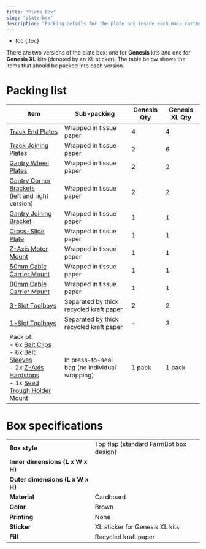 ```yaml
---
title: "Plate Box"
slug: "plate-box"
description: "Packing details for the plate box inside each main carton"
---
```


* toc
{:toc}

There are two versions of the plate box: one for **Genesis** kits and one for **Genesis XL** kits (denoted by an <span class="fb-xl-sticker">XL</span> sticker). The table below shows the items that should be packed into each version.

# Packing list

|Item|Sub-packing|Genesis Qty|Genesis XL Qty|
|----|-----------|-----------|--------------|
|[Track End Plates](../../Extras/bom/plates-and-brackets.md#track-end-plate)|Wrapped in tissue paper|4|4
|[Track Joining Plates](../../Extras/bom/plates-and-brackets.md#track-joining-plate)|Wrapped in tissue paper|2|6
|[Gantry Wheel Plates](../../Extras/bom/plates-and-brackets.md#gantry-wheel-plate)|Wrapped in tissue paper|2|2
|[Gantry Corner Brackets](../../Extras/bom/plates-and-brackets.md#gantry-corner-bracket)<br>(left and right version)|Wrapped in tissue paper|2|2
|[Gantry Joining Bracket](../../Extras/bom/plates-and-brackets.md#gantry-joining-bracket)|Wrapped in tissue paper|1|1
|[Cross-Slide Plate](../../Extras/bom/plates-and-brackets.md#cross-slide-plate)|Wrapped in tissue paper|1|1
|[Z-Axis Motor Mount](../../Extras/bom/plates-and-brackets.md#z-axis-motor-mount)|Wrapped in tissue paper|1|1
|[50mm Cable Carrier Mount](../../Extras/bom/plates-and-brackets.md#50mm-cable-carrier-mount)|Wrapped in tissue paper|1|1
|[80mm Cable Carrier Mount](../../Extras/bom/plates-and-brackets.md#80mm-cable-carrier-mount)|Wrapped in tissue paper|1|1
|[3-Slot Toolbays](../../Extras/bom/plates-and-brackets.md#3-slot-toolbay)|Separated by thick recycled kraft paper|2|2
|[1-Slot Toolbays](../../Extras/bom/plates-and-brackets.md#1-slot-toolbay)|Separated by thick recycled kraft paper|-|3
|Pack of:<br>- 6x [Belt Clips](../../Extras/bom/plates-and-brackets.md#belt-clip)<br>- 6x [Belt Sleeves](../../Extras/bom/drivetrain.md#belt-sleeve)<br>- 2x [Z-Axis Hardstops](../../Extras/bom/plates-and-brackets.md#z-axis-hardstop)<br>- 1x [Seed Trough Holder Mount](../../Extras/bom/plates-and-brackets.md#seed-trough-holder-mount)|In press-to-seal bag (no individual wrapping)|1 pack|1 pack

# Box specifications

|                              |                              |
|------------------------------|------------------------------|
|**Box style**                 |Top flap (standard FarmBot box design)
|**Inner dimensions (L x W x H)** |
|**Outer dimensions (L x W x H)** |
|**Material**                  |Cardboard
|**Color**                     |Brown
|**Printing**                  |None
|**Sticker**                   |<span class="fb-xl-sticker">XL</span> sticker for Genesis XL kits
|**Fill**                      |Recycled kraft paper

